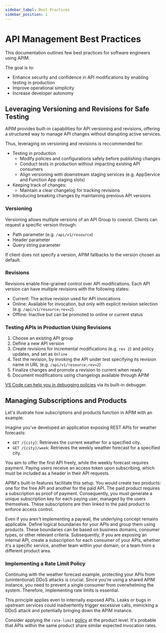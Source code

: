 ```yaml
---
sidebar_label: Best Practices
sidebar_position: 1
---
```


# API Management Best Practices

This documentation outlines few best practices for software engineers using
APIM.

The goal is to:

- Enhance security and confidence in API modifications by enabling testing in
  production
- Improve operational simplicity
- Increase developer autonomy

## Leveraging Versioning and Revisions for Safe Testing

APIM provides built-in capabilities for API versioning and revisions, offering a
structured way to manage API changes without disrupting active services.

Thus, leveraging on versioning and revisions is reccommended for:

- Testing in production
  - Modify policies and configurations safely before publishing changes
  - Conduct tests in production without impacting existing API consumers
  - Align versioning with downstream staging services (e.g. AppService and
    Function App staging slots)
- Keeping track of changes:
  - Maintain a clear changelog for tracking revisions
- Introducing breaking changes by maintaining previous API versions

### Versioning

Versioning allows multiple versions of an API Group to coexist. Clients can
request a specific version through:

- Path parameter (e.g. `/api/v1/resource`)
- Header parameter
- Query string parameter

If client does not specify a version, APIM fallbacks to the version chosen as
default.

### Revisions

Revisions enable fine-grained control over API modifications. Each API version
can have multiple revisions with the following states:

- Current: The active revision used for API invocations
- Online: Available for invocation, but only with explicit revision selection
  (e.g. `/api/v1/resource;rev=2`).
- Offline: Inactive but can be promoted to online or current status

### Testing APIs in Production Using Revisions

1. Choose an existing API group
2. Define a new API version
3. Create revisions for incremental modifications (e.g. `rev 2`) and policy
   updates, and set as `Online`
4. Test the revision, by invoking the API under test specifying its revision
   name in URL (e.g. `/api/v1/resource;rev=2`)
5. Finalize changes and promote a revision to current when ready
6. Document modifications using changelogs available through APIM

[VS Code can help you in debugging policies](debugging.md) via its built-in
debugger.

## Managing Subscriptions and Products

Let's illustrate how subscriptions and products function in APIM with an
example.

Imagine you've developed an application exposing REST APIs for weather
forecasts:

- `GET /{city}`: Retrieves the current weather for a specified city.
- `GET /{city}/week`: Retrieves the weekly weather forecast for a specified
  city.

You aim to offer the first API freely, while the weekly forecast requires
payment. Paying users receive an access token upon subscribing, which must be
included as a header in their API requests.

APIM's built-in features facilitate this setup. You would create two products:
one for the free API and another for the paid API. The paid product requires a
subscription as proof of payment. Consequently, you must generate a unique
subscription key for each paying user, managed by the users themselves. These
subscriptions are then linked to the paid product to enforce access control.

Even if you aren't implementing a paywall, the underlying concept remains
applicable. Define logical boundaries for your APIs and group them using
products. These boundaries can be based on business domains, consumer types, or
other relevant criteria. Subsequently, if you are exposing an internal API,
create a subscription for each consumer of your APIs, whether it's a specific
service, another team within your domain, or a team from a different product
area.

### Implementing a Rate Limit Policy

Continuing with the weather forecast example, protecting your APIs from
(unintentional) DDoS attacks is crucial. Since you're using a shared APIM
instance, you need to prevent a single consumer from overwhelming the system.
Therefore, implementing rate limits is essential.

This principle applies even to internally exposed APIs. Leaks or bugs in
upstream services could inadvertently trigger excessive calls, mimicking a DDoS
attack and potentially bringing down the APIM instance.

Consider applying the `rate-limit`
[policy](https://learn.microsoft.com/en-us/azure/api-management/rate-limit-policy)
at the product level. It's probable that APIs within the same product share
similar expected invocation rates.
